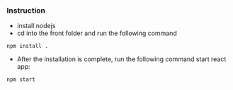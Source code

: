 ### Instruction

- install nodejs 
- cd into the front folder and run the following command
```
npm install .
```
- After the installation is complete, run the following command start react app:
```
npm start
```


